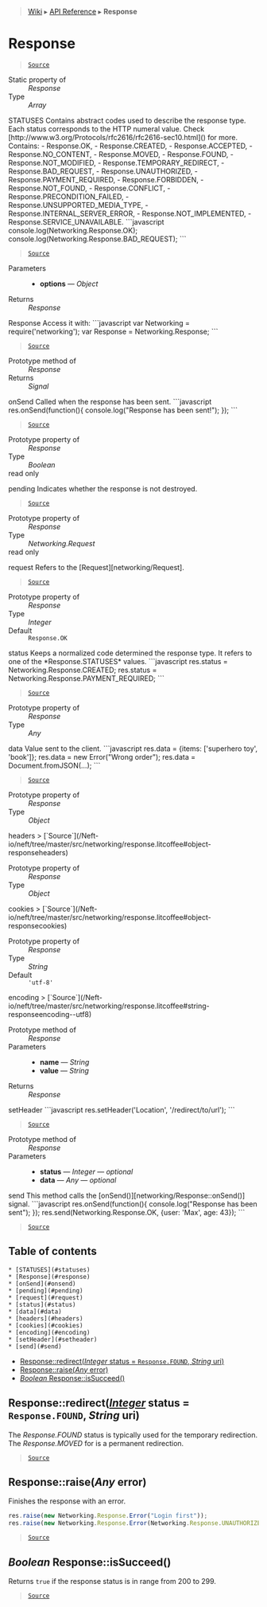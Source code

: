 > [Wiki](Home) ▸ [API Reference](API-Reference) ▸ **Response**

Response
========

> [`Source`](/Neft-io/neft/tree/master/src/networking/response.litcoffee#response)

<dl><dt>Static property of</dt><dd><i>Response</i></dd><dt>Type</dt><dd><i>Array</i></dd></dl>
STATUSES
Contains abstract codes used to describe the response type.
Each status corresponds to the HTTP numeral value.
Check [http://www.w3.org/Protocols/rfc2616/rfc2616-sec10.html]() for more.
Contains:
 - Response.OK,
 - Response.CREATED,
 - Response.ACCEPTED,
 - Response.NO_CONTENT,
 - Response.MOVED,
 - Response.FOUND,
 - Response.NOT_MODIFIED,
 - Response.TEMPORARY_REDIRECT,
 - Response.BAD_REQUEST,
 - Response.UNAUTHORIZED,
 - Response.PAYMENT_REQUIRED,
 - Response.FORBIDDEN,
 - Response.NOT_FOUND,
 - Response.CONFLICT,
 - Response.PRECONDITION_FAILED,
 - Response.UNSUPPORTED_MEDIA_TYPE,
 - Response.INTERNAL_SERVER_ERROR,
 - Response.NOT_IMPLEMENTED,
 - Response.SERVICE_UNAVAILABLE.
```javascript
console.log(Networking.Response.OK);
console.log(Networking.Response.BAD_REQUEST);
```

> [`Source`](/Neft-io/neft/tree/master/src/networking/response.litcoffee#array-responsestatuses)

<dl><dt>Parameters</dt><dd><ul><li><b>options</b> — <i>Object</i></li></ul></dd><dt>Returns</dt><dd><i>Response</i></dd></dl>
Response
Access it with:
```javascript
var Networking = require('networking');
var Response = Networking.Response;
```

> [`Source`](/Neft-io/neft/tree/master/src/networking/response.litcoffee#response-responseobject-options)

<dl><dt>Prototype method of</dt><dd><i>Response</i></dd><dt>Returns</dt><dd><i>Signal</i></dd></dl>
onSend
Called when the response has been sent.
```javascript
res.onSend(function(){
    console.log("Response has been sent!");
});
```

> [`Source`](/Neft-io/neft/tree/master/src/networking/response.litcoffee#signal-responseonsend)

<dl><dt>Prototype property of</dt><dd><i>Response</i></dd><dt>Type</dt><dd><i>Boolean</i></dd><dt>read only</dt></dl>
pending
Indicates whether the response is not destroyed.

> [`Source`](/Neft-io/neft/tree/master/src/networking/response.litcoffee#readonly-boolean-responsepending)

<dl><dt>Prototype property of</dt><dd><i>Response</i></dd><dt>Type</dt><dd><i>Networking.Request</i></dd><dt>read only</dt></dl>
request
Refers to the [Request][networking/Request].

> [`Source`](/Neft-io/neft/tree/master/src/networking/response.litcoffee#readonly-networkingrequest-responserequest)

<dl><dt>Prototype property of</dt><dd><i>Response</i></dd><dt>Type</dt><dd><i>Integer</i></dd><dt>Default</dt><dd><code>Response.OK</code></dd></dl>
status
Keeps a normalized code determined the response type.
It refers to one of the *Response.STATUSES* values.
```javascript
res.status = Networking.Response.CREATED;
res.status = Networking.Response.PAYMENT_REQUIRED;
```

> [`Source`](/Neft-io/neft/tree/master/src/networking/response.litcoffee#integer-responsestatus--responseok)

<dl><dt>Prototype property of</dt><dd><i>Response</i></dd><dt>Type</dt><dd><i>Any</i></dd></dl>
data
Value sent to the client.
```javascript
res.data = {items: ['superhero toy', 'book']};
res.data = new Error("Wrong order");
res.data = Document.fromJSON(...);
```

> [`Source`](/Neft-io/neft/tree/master/src/networking/response.litcoffee#any-responsedata)

<dl><dt>Prototype property of</dt><dd><i>Response</i></dd><dt>Type</dt><dd><i>Object</i></dd></dl>
headers
> [`Source`](/Neft-io/neft/tree/master/src/networking/response.litcoffee#object-responseheaders)

<dl><dt>Prototype property of</dt><dd><i>Response</i></dd><dt>Type</dt><dd><i>Object</i></dd></dl>
cookies
> [`Source`](/Neft-io/neft/tree/master/src/networking/response.litcoffee#object-responsecookies)

<dl><dt>Prototype property of</dt><dd><i>Response</i></dd><dt>Type</dt><dd><i>String</i></dd><dt>Default</dt><dd><code>'utf-8'</code></dd></dl>
encoding
> [`Source`](/Neft-io/neft/tree/master/src/networking/response.litcoffee#string-responseencoding--utf8)

<dl><dt>Prototype method of</dt><dd><i>Response</i></dd><dt>Parameters</dt><dd><ul><li><b>name</b> — <i>String</i></li><li><b>value</b> — <i>String</i></li></ul></dd><dt>Returns</dt><dd><i>Response</i></dd></dl>
setHeader
```javascript
res.setHeader('Location', '/redirect/to/url');
```

> [`Source`](/Neft-io/neft/tree/master/src/networking/response.litcoffee#response-responsesetheaderstring-name-string-value)

<dl><dt>Prototype method of</dt><dd><i>Response</i></dd><dt>Parameters</dt><dd><ul><li><b>status</b> — <i>Integer</i> — <i>optional</i></li><li><b>data</b> — <i>Any</i> — <i>optional</i></li></ul></dd></dl>
send
This method calls the [onSend()][networking/Response::onSend()] signal.
```javascript
res.onSend(function(){
    console.log("Response has been sent");
});
res.send(Networking.Response.OK, {user: 'Max', age: 43});
```

> [`Source`](/Neft-io/neft/tree/master/src/networking/response.litcoffee#responsesendinteger-status-any-data)

## Table of contents
    * [STATUSES](#statuses)
    * [Response](#response)
    * [onSend](#onsend)
    * [pending](#pending)
    * [request](#request)
    * [status](#status)
    * [data](#data)
    * [headers](#headers)
    * [cookies](#cookies)
    * [encoding](#encoding)
    * [setHeader](#setheader)
    * [send](#send)
  * [Response::redirect(*Integer* status = `Response.FOUND`, *String* uri)](#responseredirectinteger-status--responsefound-string-uri)
  * [Response::raise(*Any* error)](#responseraiseany-error)
  * [*Boolean* Response::isSucceed()](#boolean-responseissucceed)

Response::redirect([*Integer*](/Neft-io/neft/wiki/Utils-API.md#boolean-isintegerany-value) status = `Response.FOUND`, *String* uri)
---------------------------------------------------------------------

The *Response.FOUND* status is typically used for the temporary redirection.
The *Response.MOVED* for is a permanent redirection.

> [`Source`](/Neft-io/neft/tree/master/src/networking/response.litcoffee#responseredirectinteger-status--responsefound-string-uri)

Response::raise(*Any* error)
----------------------------

Finishes the response with an error.
```javascript
res.raise(new Networking.Response.Error("Login first"));
res.raise(new Networking.Response.Error(Networking.Response.UNAUTHORIZED, "Login first"));
```

> [`Source`](/Neft-io/neft/tree/master/src/networking/response.litcoffee#responseraiseany-error)

*Boolean* Response::isSucceed()
-------------------------------

Returns `true` if the response status is in range from 200 to 299.

> [`Source`](/Neft-io/neft/tree/master/src/networking/response.litcoffee#boolean-responseissucceed)

